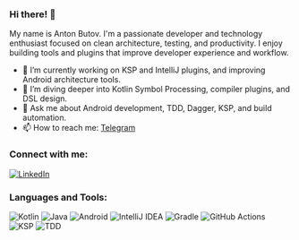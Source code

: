 ### Hi there! 👋

My name is Anton Butov. I'm a passionate developer and technology enthusiast focused on clean architecture, testing, and productivity. I enjoy building tools and plugins that improve developer experience and workflow.

- 🔭 I’m currently working on KSP and IntelliJ plugins, and improving Android architecture tools.
- 🌱 I’m diving deeper into Kotlin Symbol Processing, compiler plugins, and DSL design.
- 💬 Ask me about Android development, TDD, Dagger, KSP, and build automation.
- 📫 How to reach me: [Telegram](https://t.me/antonbutov)

### Connect with me:

[![LinkedIn](https://img.shields.io/badge/LinkedIn-Anton%20Butov-blue?style=flat-square&logo=linkedin)](https://www.linkedin.com/in/antonbutov/)

### Languages and Tools:

![Kotlin](https://img.shields.io/badge/Kotlin-7F52FF?style=flat-square&logo=kotlin&logoColor=white)
![Java](https://img.shields.io/badge/Java-ED8B00?style=flat-square&logo=java&logoColor=white)
![Android](https://img.shields.io/badge/Android-3DDC84?style=flat-square&logo=android&logoColor=white)
![IntelliJ IDEA](https://img.shields.io/badge/IntelliJ%20IDEA-000000?style=flat-square&logo=intellij-idea&logoColor=white)
![Gradle](https://img.shields.io/badge/Gradle-02303A?style=flat-square&logo=gradle&logoColor=white)
![GitHub Actions](https://img.shields.io/badge/GitHub%20Actions-2088FF?style=flat-square&logo=github-actions&logoColor=white)
![KSP](https://img.shields.io/badge/KSP-7F52FF?style=flat-square&logo=kotlin&logoColor=white)
![TDD](https://img.shields.io/badge/TDD-FF6F00?style=flat-square&logo=testing-library&logoColor=white)

